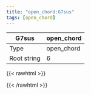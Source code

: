 ```yaml
---
title: "open_chord:G7sus"
tags: [open_chord]
---
```


|G7sus|open_chord|
|---|---|
|Type|open_chord|
|Root string|6|
{{< rawhtml >}}
<div class="container"></div>
<script>
const selector = '#container';
const chord = new ChordBox(selector);
chord.draw((new String("330011")));
</script>
{{< /rawhtml >}}
